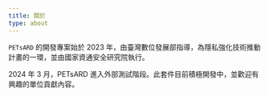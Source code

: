 ```yaml
---
title: 關於
type: about
---
```


`PETsARD` 的開發專案始於 2023 年，由臺灣數位發展部指導，為隱私強化技術推動計畫的一環，並由國家資通安全研究院執行。

2024 年 3 月，PETsARD 進入外部測試階段。此套件目前積極開發中，並歡迎有興趣的單位貢獻內容。

